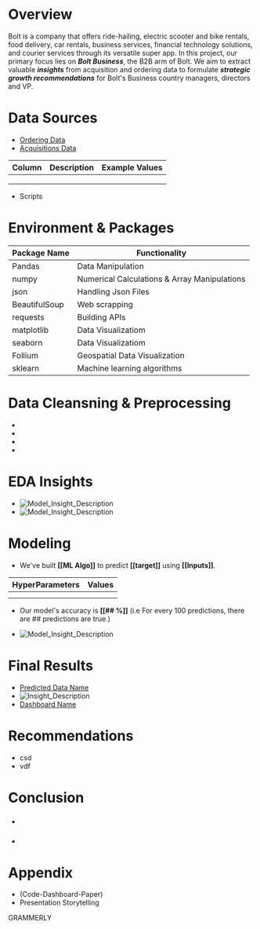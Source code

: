 # **Overview**

Bolt is a company that offers ride-hailing, electric scooter and bike rentals, food delivery, car rentals, business services, financial technology solutions, and courier services through its versatile super app. In this project, our primary focus lies on ***Bolt Business***, the B2B arm of Bolt. We aim to extract valuable ***insights*** from acquisition and ordering data to formulate ***strategic growth recommendations*** for Bolt's Business country managers, directors and VP.


  # **Data Sources**

  - [Ordering Data](https://github.com/Ayman947/EDA-for-Strategic-Business-Growth/blob/main/Analysis%20Data/data-ordering.xlsx)
  - [Acquisitions Data](https://github.com/Ayman947/EDA-for-Strategic-Business-Growth/blob/main/Analysis%20Data/data-acquisition.xlsx)

  
  | Column | Description   | Example Values |
  |--------|---------------|----------------|
  |        |               |                |
  |        |               |                |
  |        |               |                |
  - Scripts





  # **Environment** & **Packages**

  | Package Name | Functionality                 |
  |--------------|-------------------------------|
  | Pandas       | Data Manipulation             |
  | numpy        | Numerical Calculations & Array Manipulations   |
  | json         | Handling Json Files           |
  | BeautifulSoup| Web scrapping                 |
  | requests     | Building APIs                 |
  | matplotlib   | Data Visualizatiom            |
  | seaborn      | Data Visualizatiom            |
  | Follium      | Geospatial Data Visualization |
  | sklearn      | Machine learning algorithms   |




  # **Data Cleansning & Preprocessing**

  -
  -
  -
  -



  # **EDA Insights**

  - ![Model_Insight_Description](link)
  - ![Model_Insight_Description](link)






  # **Modeling**

  - We've built **[[ML Algo]]** to predict **[[target]]** using **[[Inputs]]**.

  | HyperParameters | Values   |
  |-----------------|----------|
  |                 |          |
  |                 |          |

  - Our model's accuracy is **[[## %]]** (i.e For every 100 predictions, there are ## predictions are true.)

  - ![Model_Insight_Description](link)





  # **Final Results**

  - [Predicted Data Name](link)
  - ![Insight_Description](link)
  - [Dashboard Name](link)



  # **Recommendations**

  - csd
  - vdf



  # **Conclusion**

  - ###
  - ###


  # **Appendix**

  - (Code-Dashboard-Paper)
  - Presentation Storytelling


GRAMMERLY
